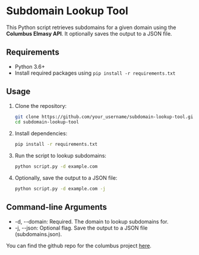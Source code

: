# Subdomain Lookup Tool

This Python script retrieves subdomains for a given domain using the **Columbus Elmasy API**. It optionally saves the output to a JSON file.

## Requirements

- Python 3.6+
- Install required packages using `pip install -r requirements.txt`

## Usage

1. Clone the repository:

   ```bash
   git clone https://github.com/your_username/subdomain-lookup-tool.git
   cd subdomain-lookup-tool
2. Install dependencies:
    ```bash
    pip install -r requirements.txt
3. Run the script to lookup subdomains:
    ```bash
    python script.py -d example.com
4. Optionally, save the output to a JSON file:
    ```bash
    python script.py -d example.com -j
## Command-line Arguments
- -d, --domain: Required. The domain to lookup subdomains for.
- -j, --json: Optional flag. Save the output to a JSON file (subdomains.json).

You can find the github repo for the columbus project [here](https://github.com/elmasy-com/columbus).
